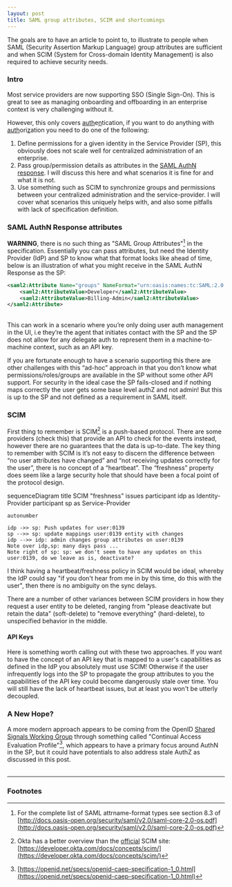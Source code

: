 ```yaml
---
layout: post
title: SAML group attributes, SCIM and shortcomings 
---
```


The goals are to have an article to point to, to illustrate to people when SAML (Security Assertion Markup Language) group attributes are sufficient and when SCIM (System for Cross-domain Identity Management)  is also required to achieve security needs.

### Intro

Most service providers are now supporting SSO (Single Sign-On). This is great to see as managing onboarding and offboarding in an enterprise context is very challenging without it.

However, this only covers <u>auth</u>e<u>n</u>tication, if you want to do anything with <u>auth</u>ori<u>z</u>ation you need to do one of the following:

1. Define permissions for a given identity in the Service Provider (SP), this obviously does not scale well for centralized administration of an enterprise.
2. Pass group/permission details as attributes in the [SAML AuthN response](https://developers.onelogin.com/saml/examples/response). I will discuss this here and what scenarios it is fine for and what it is not.
3. Use something such as SCIM to synchronize groups and permissions between your centralized administration and the service-provider. I will cover what scenarios this uniquely helps with, and also some pitfalls with lack of specification definition.

### SAML AuthN Response attributes

**WARNING**, there is no such thing as "SAML Group Attributes"[^1] in the specification. Essentially you can pass attributes, but need the Identity Provider (IdP) and SP to know what that format looks like ahead of time, below is an illustration of what you might receive in the SAML AuthN Response as the SP:

```xml
<saml2:Attribute Name="groups" NameFormat="urn:oasis:names:tc:SAML:2.0:attrname-format:unspecified">
    <saml2:AttributeValue>Developer</saml2:AttributeValue>
    <saml2:AttributeValue>Billing-Admin</saml2:AttributeValue>
</saml2:Attribute>
```
<br/>
This can work in a scenario where you’re only doing user auth management in the UI, i.e they’re the agent that initiates contact with the SP and the SP does not allow for any delegate auth to represent them in a machine-to-machine context, such as an API key.

If you are fortunate enough to have a scenario supporting this there are other challenges with this “ad-hoc” approach in that you don’t know what permissions/roles/groups are available in the SP without some other API support. For security in the ideal case the SP fails-closed and if nothing maps correctly the user gets some base level authZ and not admin! But this is up to the SP and not defined as a requirement in SAML itself.

### SCIM

First thing to remember is SCIM[^2] is a push-based protocol. There are some providers (check this) that provide an API to check for the events instead, however there are no guarantees that the data is up-to-date. The key thing to remember with SCIM is it’s not easy to discern the difference between “no user attributes have changed” and “not receiving updates correctly for the user”, there is no concept of a “heartbeat”. The “freshness” property does seem like a large security hole that should have been a focal point of the protocol design.


<!-- https://mermaid-js.github.io/mermaid/#/./sequenceDiagram -->
<div class="mermaid">
sequenceDiagram
    title SCIM "freshness" issues
    participant idp as Identity-Provider
    participant sp as Service-Provider

    autonumber
    
    idp ->> sp: Push updates for user:0139
    sp -->> sp: update mappings user:0139 entity with changes
    idp -->> idp: admin changes group attributes on user:0139
    Note over idp,sp: many days pass ...
    Note right of sp: sp: we don't seem to have any updates on this user:0139, do we leave as is, deactivate?
</div>

I think having a heartbeat/freshness policy in SCIM would be ideal, whereby the IdP could say "if you don't hear from me in by this time, do this with the user", then there is no ambiguity on the sync delays.

There are a number of other variances between SCIM providers in how they request a user entity to be deleted, ranging from "please deactivate but retain the data" (soft-delete) to "remove everything" (hard-delete), to unspecified behavior in the middle. 

#### API Keys

Here is something worth calling out with these two approaches. If you want to have the concept of an API key that is mapped to a user's capabilities as defined in the IdP you absolutely must use SCIM! Otherwise if the user infrequently logs into the SP to propagate the group attributes to you the capabilities of the API key could become dangerously stale over time. You will still have the lack of heartbeat issues, but at least you won't be utterly decoupled.

### A New Hope? 

A more modern approach appears to be coming from the OpenID [Shared Signals Working Group](https://openid.net/wg/sharedsignals/) through something called "Continual Access Evaluation Profile"[^3], which appears to have a primary focus around AuthN in the SP, but it could have potentials to also address stale AuthZ as discussed in this post.
<br/>
<br/>

---

### Footnotes

[^1]: For the complete list of SAML attrname-format types see section 8.3 of [http://docs.oasis-open.org/security/saml/v2.0/saml-core-2.0-os.pdf](http://docs.oasis-open.org/security/saml/v2.0/saml-core-2.0-os.pdf)
[^2]: Okta has a better overview than the [official](https://scim.cloud/) SCIM site: [https://developer.okta.com/docs/concepts/scim/](https://developer.okta.com/docs/concepts/scim/)
[^3]: [https://openid.net/specs/openid-caep-specification-1_0.html](https://openid.net/specs/openid-caep-specification-1_0.html)
